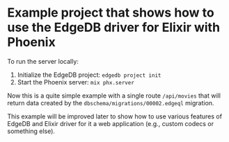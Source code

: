 # Example project that shows how to use the EdgeDB driver for Elixir with Phoenix

To run the server locally:
1. Initialize the EdgeDB project: `edgedb project init`
2. Start the Phoenix server: `mix phx.server`

Now this is a quite simple example with a single route `/api/movies` that will return data created by the `dbschema/migrations/00002.edgeql` migration.

This example will be improved later to show how to use various features of EdgeDB and Elixir driver for it a web application (e.g., custom codecs or something else).
